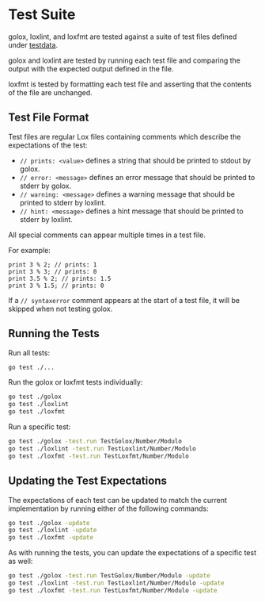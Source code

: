 # Test Suite

golox, loxlint, and loxfmt are tested against a suite of test files defined under
[testdata](testdata).

golox and loxlint are tested by running each test file and comparing the output with the expected
output defined in the file.

loxfmt is tested by formatting each test file and asserting that the contents of the file are
unchanged.

## Test File Format

Test files are regular Lox files containing comments which describe the expectations of the test:

- `// prints: <value>` defines a string that should be printed to stdout by golox.
- `// error: <message>` defines an error message that should be printed to stderr by golox.
- `// warning: <message>` defines a warning message that should be printed to stderr by loxlint.
- `// hint: <message>` defines a hint message that should be printed to stderr by loxlint.

All special comments can appear multiple times in a test file.

For example:

```lox
print 3 % 2; // prints: 1
print 3 % 3; // prints: 0
print 3.5 % 2; // prints: 1.5
print 3 % 1.5; // prints: 0
```

If a `// syntaxerror` comment appears at the start of a test file, it will be skipped when not
testing golox.

## Running the Tests

Run all tests:

```sh
go test ./...
```

Run the golox or loxfmt tests individually:

```sh
go test ./golox
go test ./loxlint
go test ./loxfmt
```

Run a specific test:

```sh
go test ./golox -test.run TestGolox/Number/Modulo
go test ./loxlint -test.run TestLoxlint/Number/Modulo
go test ./loxfmt -test.run TestLoxfmt/Number/Modulo
```

## Updating the Test Expectations

The expectations of each test can be updated to match the current implementation by running either
of the following commands:

```sh
go test ./golox -update
go test ./loxlint -update
go test ./loxfmt -update
```

As with running the tests, you can update the expectations of a specific test as well:

```sh
go test ./golox -test.run TestGolox/Number/Modulo -update
go test ./loxlint -test.run TestLoxlint/Number/Modulo -update
go test ./loxfmt -test.run TestLoxfmt/Number/Modulo -update
```
